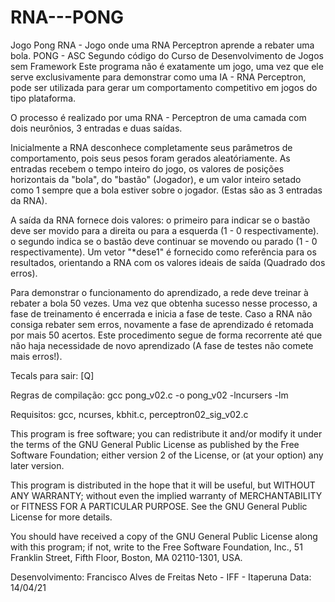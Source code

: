 # RNA---PONG
Jogo Pong  RNA - Jogo onde uma RNA Perceptron aprende a rebater uma bola.
 PONG  - ASC
 Segundo código do Curso de Desenvolvimento de Jogos sem Framework
 Este programa não é exatamente um jogo, uma vez que ele serve exclusivamente para demonstrar como uma IA - RNA Perceptron, pode ser utilizada para gerar
 um comportamento competitivo em jogos do tipo plataforma.
 
 O processo é realizado por uma RNA - Perceptron de uma camada com dois neurônios, 3 entradas e duas saídas.
 
 Inicialmente a RNA desconhece completamente seus parâmetros de comportamento, pois seus pesos foram gerados aleatóriamente.
 As entradas recebem o tempo inteiro do jogo, os valores de posições horizontais da "bola", do "bastão" (Jogador), e um valor inteiro setado como 1 sempre
 que a bola estiver sobre o jogador. (Estas são as 3 entradas da RNA).
 
 A saída da RNA fornece dois valores: o primeiro para indicar se o bastão deve ser movido para a direita ou para a esquerda (1 - 0 respectivamente).
 o segundo indica se o bastão deve continuar se movendo ou parado (1 - 0 respectivamente).
 Um vetor "*dese1" é fornecido como referência para os resultados, orientando a RNA com os valores ideais de saída (Quadrado dos erros).
 
 Para demonstrar o funcionamento do aprendizado, a rede deve treinar à rebater a bola 50 vezes. Uma vez que obtenha sucesso nesse processo, a fase de
 treinamento é encerrada e inicia a fase de teste. Caso a RNA não consiga rebater sem erros, novamente a fase de aprendizado é retomada por mais 50 
 acertos. Este procedimento segue de forma recorrente até que não haja necessidade de novo aprendizado (A fase de testes não comete mais erros!).
 
 Tecals para sair: [Q]
 
 Regras de compilação: gcc pong_v02.c -o pong_v02 -lncursers -lm
 
 Requisitos: gcc, ncurses, kbhit.c, perceptron02_sig_v02.c
 
 This program is free software; you can redistribute it and/or modify it under the terms of the GNU General Public License as published by
 the Free Software Foundation; either version 2 of the License, or (at your option) any later version.
 
 This program is distributed in the hope that it will be useful, but WITHOUT ANY WARRANTY; without even the implied warranty of
 MERCHANTABILITY or FITNESS FOR A PARTICULAR PURPOSE.  See the GNU General Public License for more details.
 
 You should have received a copy of the GNU General Public License along with this program; if not, write to the Free Software
 Foundation, Inc., 51 Franklin Street, Fifth Floor, Boston, MA 02110-1301, USA.
 
 Desenvolvimento: Francisco Alves de Freitas Neto - IFF - Itaperuna
 Data: 14/04/21
